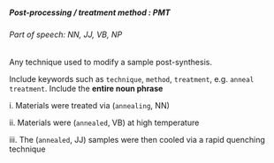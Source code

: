 ##### Post-processing / treatment method : PMT

###### Part of speech: NN, JJ, VB, NP

Any technique used to modify a sample post-synthesis.

Include keywords such as `technique`, `method`, `treatment`, e.g. `anneal treatment`. Include the **entire noun phrase**

i. Materials were treated via (`annealing`, NN)

ii. Materials were (`annealed`, VB) at high temperature

iii. The (`annealed`, JJ) samples were then cooled via a rapid quenching technique
